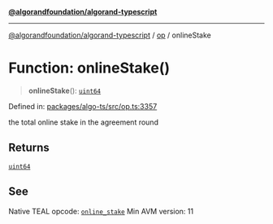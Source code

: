 [**@algorandfoundation/algorand-typescript**](../../../README.md)

***

[@algorandfoundation/algorand-typescript](../../../README.md) / [op](../README.md) / onlineStake

# Function: onlineStake()

> **onlineStake**(): [`uint64`](../../../type-aliases/uint64.md)

Defined in: [packages/algo-ts/src/op.ts:3357](https://github.com/algorandfoundation/puya-ts/blob/89ee9cf9a58d93e3ffbb727cfadf537835799a71/packages/algo-ts/src/op.ts#L3357)

the total online stake in the agreement round

## Returns

[`uint64`](../../../type-aliases/uint64.md)

## See

Native TEAL opcode: [`online_stake`](https://developer.algorand.org/docs/get-details/dapps/avm/teal/opcodes/v10/#online_stake)
Min AVM version: 11
